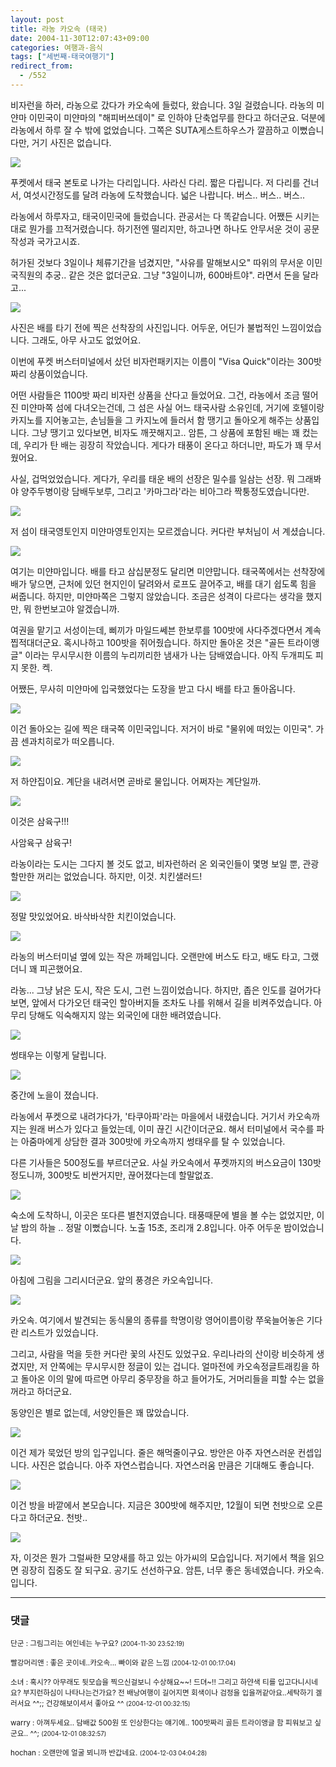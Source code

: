 ```yaml
---
layout: post
title: 라농 카오속 (태국)
date: 2004-11-30T12:07:43+09:00
categories: 여행과-음식
tags: ["세번째-태국여행기"]
redirect_from:
  - /552
---
```


비자런을 하러, 라농으로 갔다가 카오속에 들렀다, 왔습니다. 3일 걸렸습니다. 라농의 미얀마 이민국이 미얀마의 "해피버쓰데이" 로 인하야 단축업무를 한다고 하더군요. 덕분에 라농에서 하루 잘 수 밖에 없었습니다. 그쪽은 SUTA게스트하우스가 깔끔하고 이뻤습니다만, 거기 사진은 없습니다.

![ ](/assets/media/uploads_2004_11_PICT2028.jpg)

푸켓에서 태국 본토로 나가는 다리입니다. 사라신 다리. 짧은 다립니다. 저 다리를 건너서, 여섯시간정도를 달려 라농에 도착했습니다. 넓은 나랍니다. 버스.. 버스.. 버스..

라농에서 하루자고, 태국이민국에 들렀습니다. 관공서는 다 똑같습니다. 어쨌든 시키는 대로 뭔가를 끄적거렸습니다. 하기전엔 떨리지만, 하고나면 하나도 안무서운 것이 공문작성과 국가고시죠.

허가된 것보다 3일이나 체류기간을 넘겼지만, "사유를 말해보시오" 따위의 무서운 이민국직원의 추궁.. 같은 것은 없더군요. 그냥 "3일이니까, 600바트야". 라면서 돈을 달라고...

![ ](/assets/media/uploads_2004_11_PICT2038.jpg)

사진은 배를 타기 전에 찍은 선착장의 사진입니다. 어두운, 어딘가 불법적인 느낌이었습니다. 그래도, 아무 사고도 없었어요.

이번에 푸켓 버스터미널에서 샀던 비자런패키지는 이름이 "Visa Quick"이라는 300밧 짜리 상품이었습니다.

어떤 사람들은 1100밧 짜리 비자런 상품을 산다고 들었어요. 그건, 라농에서 조금 떨어진 미얀마쪽 섬에 다녀오는건데, 그 섬은 사실 어느 태국사람 소유인데, 거기에 호텔이랑 카지노를 지어놓고는, 손님들을 그 카지노에 들러서 함 땡기고 돌아오게 해주는 상품입니다. 그냥 땡기고 있다보면, 비자도 깨끗해지고.. 암튼, 그 상품에 포함된 배는 꽤 컸는데, 우리가 탄 배는 굉장히 작았습니다. 게다가 태풍이 온다고 하더니만, 파도가 꽤 무서웠어요.

사실, 겁먹었었습니다. 게다가, 우리를 태운 배의 선장은 밀수를 일삼는 선장. 뭐 그래봐야 양주두병이랑 담배두보루, 그리고 '카마그라'라는 비아그라 짝퉁정도였습니다만.

![ ](/assets/media/uploads_2004_11_PICT2040.jpg)

저 섬이 태국영토인지 미얀마영토인지는 모르겠습니다. 커다란 부처님이 서 계셨습니다.

![ ](/assets/media/uploads_2004_11_PICT2041.jpg)

여기는 미얀마입니다. 배를 타고 삼십분정도 달리면 미얀맙니다. 태국쪽에서는 선착장에 배가 닿으면, 근처에 있던 현지인이 달려와서 로프도 끌어주고, 배를 대기 쉽도록 힘을 써줍니다. 하지만, 미얀마쪽은 그렇지 않았습니다. 조금은 성격이 다르다는 생각을 했지만, 뭐 한번보고야 알겠습니까.

여권을 맡기고 서성이는데, 삐끼가 마일드쎄븐 한보루를 100밧에 사다주겠다면서 계속 찝적대더군요. 혹시나하고 100밧을 쥐어줬습니다. 하지만 돌아온 것은 "골든 트라이앵글" 이라는 무시무시한 이름의 누리끼리한 냄새가 나는 담배였습니다. 아직 두개피도 피지 못한. 켁.

어쨌든, 무사히 미얀마에 입국했었다는 도장을 받고 다시 배를 타고 돌아옵니다.

![ ](/assets/media/uploads_2004_11_PICT2043.jpg)

이건 돌아오는 길에 찍은 태국쪽 이민국입니다. 저거이 바로 "물위에 떠있는 이민국". 가끔 센과치히로가 떠오릅니다.

![ ](/assets/media/uploads_2004_11_PICT2046.jpg)

저 하얀집이요. 계단을 내려서면 곧바로 물입니다. 어쩌자는 계단일까.

![ ](/assets/media/uploads_2004_11_PICT2047.jpg)

이것은 삼육구!!!

사암육구 삼육구!

라농이라는 도시는 그다지 볼 것도 없고, 비자런하러 온 외국인들이 몇명 보일 뿐, 관광할만한 꺼리는 없었습니다. 하지만, 이것. 치킨샐러드!

![ ](/assets/media/uploads_2004_11_PICT2054.jpg)

정말 맛있었어요. 바삭바삭한 치킨이었습니다.

![ ](/assets/media/uploads_2004_11_PICT2058.jpg)

라농의 버스터미널 옆에 있는 작은 까페입니다. 오랜만에 버스도 타고, 배도 타고, 그랬더니 꽤 피곤했어요.

라농... 그냥 낡은 도시, 작은 도시, 그런 느낌이었습니다. 하지만, 좁은 인도를 걸어가다보면, 앞에서 다가오던 태국인 할아버지들 조차도 나를 위해서 길을 비켜주었습니다. 아무리 당해도 익숙해지지 않는 외국인에 대한 배려였습니다.

![ ](/assets/media/uploads_2004_11_PICT2087.jpg)

썽태우는 이렇게 달립니다.

![ ](/assets/media/uploads_2004_11_PICT2093.jpg)

중간에 노을이 졌습니다.

라농에서 푸켓으로 내려가다가, '타쿠아파'라는 마을에서 내렸습니다. 거기서 카오속까지는 원래 버스가 있다고 들었는데, 이미 끊긴 시간이더군요. 해서 터미널에서 국수를 파는 아줌마에게 상담한 결과 300밧에 카오속까지 썽태우를 탈 수 있었습니다.

다른 기사들은 500정도를 부르더군요. 사실 카오속에서 푸켓까지의 버스요금이 130밧정도니까, 300밧도 비싼거지만, 끊어졌다는데 할말없죠.

![ ](/assets/media/uploads_2004_11_PICT2097.jpg)

숙소에 도착하니, 이곳은 또다른 별천지였습니다. 태풍때문에 별을 볼 수는 없었지만, 이날 밤의 하늘 .. 정말 이뻤습니다. 노출 15초, 조리개 2.8입니다. 아주 어두운 밤이었습니다.

![ ](/assets/media/uploads_2004_11_PICT2101.jpg)

아침에 그림을 그리시더군요. 앞의 풍경은 카오속입니다.

![ ](/assets/media/uploads_2004_11_PICT2103.jpg)

카오속. 여기에서 발견되는 동식물의 종류를 학명이랑 영어이름이랑 쭈욱늘어놓은 기다란 리스트가 있었습니다.

그리고, 사람을 먹을 듯한 커다란 꽃의 사진도 있었구요. 우리나라의 산이랑 비슷하게 생겼지만, 저 안쪽에는 무시무시한 정글이 있는 겁니다. 얼마전에 카오속정글트래킹을 하고 돌아온 이의 말에 따르면 아무리 중무장을 하고 들어가도, 거머리들을 피할 수는 없을꺼라고 하더군요.

동양인은 별로 없는데, 서양인들은 꽤 많았습니다.

![ ](/assets/media/uploads_2004_11_PICT2108.jpg)

이건 제가 묵었던 방의 입구입니다. 줄은 해먹줄이구요. 방안은 아주 자연스러운 컨셉입니다. 사진은 없습니다. 아주 자연스럽습니다. 자연스러움 만큼은 기대해도 좋습니다.

![ ](/assets/media/uploads_2004_11_PICT2111.jpg)

이건 방을 바깥에서 본모습니다. 지금은 300밧에 해주지만, 12월이 되면 천밧으로 오른다고 하더군요. 천밧..

![ ](/assets/media/uploads_2004_11_PICT2115.jpg)

자, 이것은 뭔가 그럴싸한 모양새를 하고 있는 아가씨의 모습입니다. 저기에서 책을 읽으면 굉장히 집중도 잘 되구요. 공기도 선선하구요. 암튼, 너무 좋은 동네였습니다. 카오속. 입니다.

* * *

### 댓글



<!--- cmt:924 --->
<!--- mail: --->
<!--- parent:0 --->

<small class=comment>단군 : 그림그리는 여인네는 누구요? <small>(2004-11-30 23:52:19)</small></small>


<!--- cmt:925 --->
<!--- mail: --->
<!--- parent:0 --->

<small class=comment>빨강머리앤 : 좋은  곳이네..카오속... 빠이와 같은 느낌 <small>(2004-12-01 00:17:04)</small></small>


<!--- cmt:926 --->
<!--- mail: --->
<!--- parent:0 --->

<small class=comment>소녀 : 혹시?? 아무래도 뒷모습을 찍으신걸보니 수상해요~~! 드뎌~!! 그리고 하얀색 티를 입고다니시네요?  부지런하심이 나타나는건가요?  전 배낭여행이 길어지면 회색이나 검정을 입을꺼같아요..세탁하기 겔러서요 ^^;; 건강해보이셔서 좋아요 ^^ <small>(2004-12-01 00:32:15)</small></small>


<!--- cmt:927 --->
<!--- mail: --->
<!--- parent:0 --->

<small class=comment>warry : 아껴두세요.. 담배값 500원 또 인상한다는 얘기에.. 100밧짜리 골든 트라이앵글 함 피워보고 싶군요.. ^^; <small>(2004-12-01 08:32:57)</small></small>


<!--- cmt:928 --->
<!--- mail: --->
<!--- parent:0 --->

<small class=comment>hochan : 오랜만에 얼굴 뵈니까 반갑네요. <small>(2004-12-03 04:04:28)</small></small>

